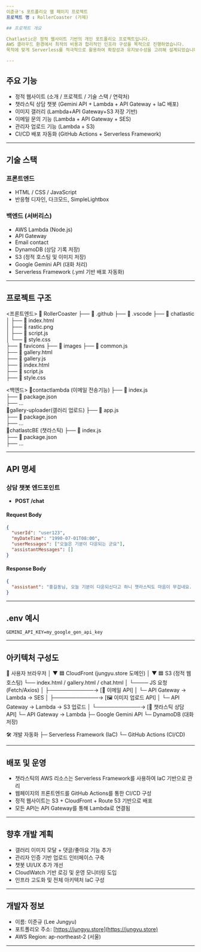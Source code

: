 ```yaml
---
이준규's 포트폴리오 웹 페이지 프로젝트 
프로젝트 명 : RollerCoaster (가제)

## 프로젝트 개요

Chatlastic은 정적 웹사이트 기반의 개인 포트폴리오 프로젝트입니다.  
AWS 클라우드 환경에서 최적의 비용과 합리적인 인프라 구성을 목적으로 진행하였습니다.
목적에 맞게 Serverless를 적극적으로 활용하여 확장성과 유지보수성을 고려해 설계되었습니다.

---
```


## 주요 기능

- 정적 웹사이트 (소개 / 프로젝트 / 기술 스택 / 연락처)
- 챗라스틱 상담 챗봇 (Gemini API + Lambda + API Gateway + IaC 배포)
- 이미지 갤러리 (Lambda+API Gateway+S3 저장 기반)
- 이메일 문의 기능 (Lambda + API Gateway + SES)
- 관리자 업로드 기능 (Lambda + S3)
- CI/CD 배포 자동화 (GitHub Actions + Serverless Framework)

---

## 기술 스택

### 프론트엔드

- HTML / CSS / JavaScript
- 반응형 디자인, 다크모드, SimpleLightbox

### 백엔드 (서버리스)

- AWS Lambda (Node.js)
- API Gateway
- Email contact
- DynamoDB (상담 기록 저장)
- S3 (정적 호스팅 및 이미지 저장)
- Google Gemini API (대화 처리)
- Serverless Framework (.yml 기반 배포 자동화)

---

## 프로젝트 구조

<프론트엔드>
📁 RollerCoaster
├── 📁 .github
├── 📁 .vscode
├── 📁 chatlastic
│   ├── 📄 index.html      
│   ├── 📄 rastic.png       
│   ├── 📄 script.js        
│   └── 📄 style.css       
├── 📁 favicons
├── 📁 images
├── 📄 common.js            
├── 📄 gallery.html         
├── 📄 gallery.js           
├── 📄 index.html           
├── 📄 script.js            
├── 📄 style.css            

<백엔드>
📁contactlambda (이메일 전송기능)
├── 📄 index.js                  
├── 📄 package.json   
├── ...       
📁gallery-uploader(갤러리 업로드)
├── 📄 app.js                  
├── 📄 package.json   
├── ...          
📁chatlastcBE (챗라스틱)
├── 📄 index.js                  
├── 📄 package.json   
├── ... 

---

## API 명세

### 상담 챗봇 엔드포인트

- **POST /chat**

#### Request Body

```json
{
  "userId": "user123",
  "myDateTime": "1990-07-01T08:00",
  "userMessages": ["오늘은 기분이 다운되는 군요"],
  "assistantMessages": []
}
````

#### Response Body

```json
{
  "assistant": "홍길동님, 오늘 기분이 다운되신다고 하니 챗라스틱도 마음이 무겁네요. 마음이 답답하고 힘드실 텐데, 혼자 앓지 마시고 저에게 편하게 털어놓으세요. 무슨 일이 있었는지, 어떤 점이 힘든지 이야기해 주시면 제가 홍길동님의 이야기를 경청하고 함께 해결책을 찾아보도록 할게요."
}
```

---

## .env 예시

```
GEMINI_API_KEY=my_google_gen_api_key
```

---

## 아키텍처 구성도

📱 사용자 브라우저
     │
     ▼
🟦 CloudFront (jungyu.store 도메인)
     │
     ▼
🟦 S3 (정적 웹 호스팅)
  └── index.html / gallery.html / chat.html
     │
     └──── JS 요청 (Fetch/Axios)
            │
            ├────────────→ [📧 이메일 API]
            │                └─ API Gateway → Lambda → SES
            │
            ├────────────→ [🖼 이미지 업로드 API]
            │                └─ API Gateway → Lambda → S3 업로드
            │
            └────────────→ [💬 챗라스틱 상담 API]
                             └─ API Gateway → Lambda
                                   ├─ Google Gemini API
                                   └─ DynamoDB (대화 저장)

🛠 개발 자동화
├─ Serverless Framework (IaC)
└─ GitHub Actions (CI/CD)

---

## 배포 및 운영

* 챗라스틱의 AWS 리소스는 Serverless Framework를 사용하여 IaC 기반으로 관리
* 웹페이지의 프론트엔드를 GitHub Actions를 통한 CI/CD 구성
* 정적 웹사이트는 S3 + CloudFront + Route 53 기반으로 배포
* 모든 API는 API Gateway를 통해 Lambda로 연결됨

---

## 향후 개발 계획

* 갤러리 이미지 모달 + 댓글/좋아요 기능 추가
* 관리자 인증 기반 업로드 인터페이스 구축
* 챗봇 UI/UX 추가 개선
* CloudWatch 기반 로깅 및 운영 모니터링 도입
* 인프라 고도화 및 전체 아키텍처 IaC 구성
---

## 개발자 정보

* 이름: 이준규 (Lee Jungyu)
* 포트폴리오 주소: [https://jungyu.store](https://jungyu.store)
* AWS Region: ap-northeast-2 (서울)

---



